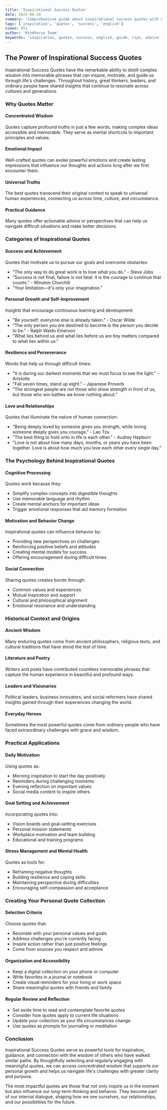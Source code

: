 ```yaml
---
title: 'Inspirational Success Quotes'
date: 2025-06-20
summary: 'Comprehensive guide about inspirational success quotes with expert insights and practical advice.'
tags: ['inspiration', 'quotes', 'success', 'english']
views: 951
author: 'MindVerse Team'
keywords: 'inspiration, quotes, success, english, guide, tips, advice'
---
```

## The Power of Inspirational Success Quotes

Inspirational Success Quotes have the remarkable ability to distill complex wisdom into memorable phrases that can inspire, motivate, and guide us through life's challenges. Throughout history, great thinkers, leaders, and ordinary people have shared insights that continue to resonate across cultures and generations.

### Why Quotes Matter

#### Concentrated Wisdom
Quotes capture profound truths in just a few words, making complex ideas accessible and memorable. They serve as mental shortcuts to important principles and values.

#### Emotional Impact
Well-crafted quotes can evoke powerful emotions and create lasting impressions that influence our thoughts and actions long after we first encounter them.

#### Universal Truths
The best quotes transcend their original context to speak to universal human experiences, connecting us across time, culture, and circumstance.

#### Practical Guidance
Many quotes offer actionable advice or perspectives that can help us navigate difficult situations and make better decisions.

### Categories of Inspirational Quotes

#### Success and Achievement
Quotes that motivate us to pursue our goals and overcome obstacles:
- "The only way to do great work is to love what you do." - Steve Jobs
- "Success is not final, failure is not fatal: it is the courage to continue that counts." - Winston Churchill
- "Your limitation—it's only your imagination."

#### Personal Growth and Self-Improvement
Insights that encourage continuous learning and development:
- "Be yourself; everyone else is already taken." - Oscar Wilde
- "The only person you are destined to become is the person you decide to be." - Ralph Waldo Emerson
- "What lies behind us and what lies before us are tiny matters compared to what lies within us."

#### Resilience and Perseverance
Words that help us through difficult times:
- "It is during our darkest moments that we must focus to see the light." - Aristotle
- "Fall seven times, stand up eight." - Japanese Proverb
- "The strongest people are not those who show strength in front of us, but those who win battles we know nothing about."

#### Love and Relationships
Quotes that illuminate the nature of human connection:
- "Being deeply loved by someone gives you strength, while loving someone deeply gives you courage." - Lao Tzu
- "The best thing to hold onto in life is each other." - Audrey Hepburn
- "Love is not about how many days, months, or years you have been together. Love is about how much you love each other every single day."

### The Psychology Behind Inspirational Quotes

#### Cognitive Processing
Quotes work because they:
- Simplify complex concepts into digestible thoughts
- Use memorable language and rhythm
- Create mental anchors for important ideas
- Trigger emotional responses that aid memory formation

#### Motivation and Behavior Change
Inspirational quotes can influence behavior by:
- Providing new perspectives on challenges
- Reinforcing positive beliefs and attitudes
- Creating mental models for success
- Offering encouragement during difficult times

#### Social Connection
Sharing quotes creates bonds through:
- Common values and experiences
- Mutual inspiration and support
- Cultural and philosophical alignment
- Emotional resonance and understanding

### Historical Context and Origins

#### Ancient Wisdom
Many enduring quotes come from ancient philosophers, religious texts, and cultural traditions that have stood the test of time.

#### Literature and Poetry
Writers and poets have contributed countless memorable phrases that capture the human experience in beautiful and profound ways.

#### Leaders and Visionaries
Political leaders, business innovators, and social reformers have shared insights gained through their experiences changing the world.

#### Everyday Heroes
Sometimes the most powerful quotes come from ordinary people who have faced extraordinary challenges with grace and wisdom.

### Practical Applications

#### Daily Motivation
Using quotes as:
- Morning inspiration to start the day positively
- Reminders during challenging moments
- Evening reflection on important values
- Social media content to inspire others

#### Goal Setting and Achievement
Incorporating quotes into:
- Vision boards and goal-setting exercises
- Personal mission statements
- Workplace motivation and team building
- Educational and training programs

#### Stress Management and Mental Health
Quotes as tools for:
- Reframing negative thoughts
- Building resilience and coping skills
- Maintaining perspective during difficulties
- Encouraging self-compassion and acceptance

### Creating Your Personal Quote Collection

#### Selection Criteria
Choose quotes that:
- Resonate with your personal values and goals
- Address challenges you're currently facing
- Inspire action rather than just positive feelings
- Come from sources you respect and admire

#### Organization and Accessibility
- Keep a digital collection on your phone or computer
- Write favorites in a journal or notebook
- Create visual reminders for your living or work space
- Share meaningful quotes with friends and family

#### Regular Review and Reflection
- Set aside time to read and contemplate favorite quotes
- Consider how quotes apply to current life situations
- Update your collection as your life circumstances change
- Use quotes as prompts for journaling or meditation

### Conclusion

Inspirational Success Quotes serve as powerful tools for inspiration, guidance, and connection with the wisdom of others who have walked similar paths. By thoughtfully selecting and regularly engaging with meaningful quotes, we can access concentrated wisdom that supports our personal growth and helps us navigate life's challenges with greater clarity and purpose.

The most impactful quotes are those that not only inspire us in the moment but also influence our long-term thinking and behavior. They become part of our internal dialogue, shaping how we see ourselves, our relationships, and our possibilities for the future.